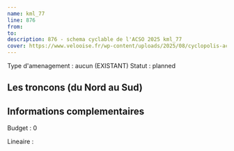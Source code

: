 ```yaml
---
name: kml_77 
line: 876
from: 
to:  
description: 876 - schema cyclable de l'ACSO 2025 kml_77 
cover: https://www.velooise.fr/wp-content/uploads/2025/08/cyclopolis-acso-876.jpg
---
```

Type d'amenagement : aucun (EXISTANT)
Statut : planned
## Les troncons (du Nord au Sud)

## Informations complementaires

Budget  : 0 

Lineaire :

